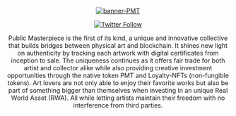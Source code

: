 <p align="center">
  <a href="https://ibb.co/7YqvThb"><img src="https://i.ibb.co/ckL7RpB/logo2.png" alt="banner-PMT" border="0"></a>
</p>

<p align="center">
 <a aria-label="Vercel logo" href="https://twitter.com/pm_token">
    <img alt="Twitter Follow" src="https://img.shields.io/twitter/follow/pm_token">
</a>
</p>
<p align="center">  
<a>
Public Masterpiece is the first of its kind, a unique and innovative collective that builds bridges between physical art and blockchain. It shines new light on authenticity by tracking each artwork with digital certificates from inception to sale. The uniqueness continues as it offers fair trade for both artist and collector alike while also providing creative investment
opportunities through the native token PMT and Loyalty-NFTs (non-fungible tokens). Art lovers are not only able to enjoy their favorite works but also be part of something bigger than themselves when investing in an unique Real World Asset (RWA). All while letting artists maintain their freedom with no interference from  third parties.
</a>  
</p>
